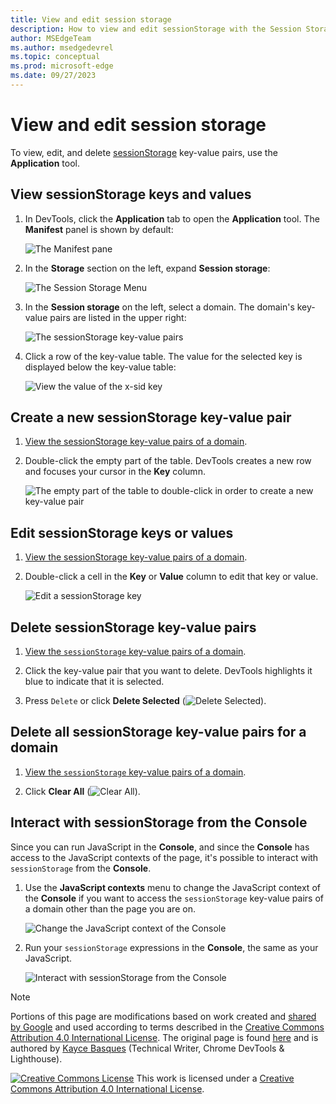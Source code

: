 ```yaml
---
title: View and edit session storage
description: How to view and edit sessionStorage with the Session Storage pane and the Console.
author: MSEdgeTeam
ms.author: msedgedevrel
ms.topic: conceptual
ms.prod: microsoft-edge
ms.date: 09/27/2023
---
```

<!-- Copyright Kayce Basques

   Licensed under the Apache License, Version 2.0 (the "License");
   you may not use this file except in compliance with the License.
   You may obtain a copy of the License at

       https://www.apache.org/licenses/LICENSE-2.0

   Unless required by applicable law or agreed to in writing, software
   distributed under the License is distributed on an "AS IS" BASIS,
   WITHOUT WARRANTIES OR CONDITIONS OF ANY KIND, either express or implied.
   See the License for the specific language governing permissions and
   limitations under the License.  -->
# View and edit session storage

To view, edit, and delete [sessionStorage](https://developer.mozilla.org/docs/Web/API/Window/sessionStorage) key-value pairs, use the **Application** tool.


<!-- ====================================================================== -->
## View sessionStorage keys and values

1. In DevTools, click the **Application** tab to open the **Application** tool.  The **Manifest** panel is shown by default:

   ![The Manifest pane](./sessionstorage-images/storage-application-manifest.png)

1. In the **Storage** section on the left, expand **Session storage**:

   ![The Session Storage Menu](./sessionstorage-images/storage-application-storage-session-storage.png)

1. In the **Session storage** on the left, select a domain.  The domain's key-value pairs are listed in the upper right:

   ![The sessionStorage key-value pairs](./sessionstorage-images/storage-application-storage-session-storage-domain.png)

1. Click a row of the key-value table.  The value for the selected key is displayed below the key-value table:

   ![View the value of the x-sid key](./sessionstorage-images/storage-application-storage-session-storage-domain-key-value-selected.png)


<!-- ====================================================================== -->
## Create a new sessionStorage key-value pair

1. [View the sessionStorage key-value pairs of a domain](#view-sessionstorage-keys-and-values).

1. Double-click the empty part of the table.  DevTools creates a new row and focuses your cursor in the **Key** column.

   ![The empty part of the table to double-click in order to create a new key-value pair](./sessionstorage-images/storage-application-storage-session-storage-domain-key-value-new.png)


<!-- ====================================================================== -->
## Edit sessionStorage keys or values

1. [View the sessionStorage key-value pairs of a domain](#view-sessionstorage-keys-and-values).

1. Double-click a cell in the **Key** or **Value** column to edit that key or value.

   ![Edit a sessionStorage key](./sessionstorage-images/storage-application-storage-session-storage-domain-key-value-edit.png)


<!-- ====================================================================== -->
## Delete sessionStorage key-value pairs

1. [View the `sessionStorage` key-value pairs of a domain](#view-sessionstorage-keys-and-values).

1. Click the key-value pair that you want to delete.  DevTools highlights it blue to indicate that it is selected.

1. Press `Delete` or click **Delete Selected** (![Delete Selected](./sessionstorage-images/delete-icon.png)).


<!-- ====================================================================== -->
## Delete all sessionStorage key-value pairs for a domain

1. [View the `sessionStorage` key-value pairs of a domain](#view-sessionstorage-keys-and-values).

1. Click **Clear All** (![Clear All](./sessionstorage-images/clear-icon.png)).


<!-- ====================================================================== -->
## Interact with sessionStorage from the Console

Since you can run JavaScript in the **Console**, and since the **Console** has access to the JavaScript contexts of the page, it's possible to interact with `sessionStorage` from the **Console**.

1. Use the **JavaScript contexts** menu to change the JavaScript context of the **Console** if you want to access the `sessionStorage` key-value pairs of a domain other than the page you are on.

   ![Change the JavaScript context of the Console](./sessionstorage-images/storage-console-domain-selection.png)

1. Run your `sessionStorage` expressions in the **Console**, the same as your JavaScript.

   ![Interact with sessionStorage from the Console](./sessionstorage-images/storage-console-session-storage-keys.png)


<!-- ====================================================================== -->
> [!NOTE]
> Portions of this page are modifications based on work created and [shared by Google](https://developers.google.com/terms/site-policies) and used according to terms described in the [Creative Commons Attribution 4.0 International License](https://creativecommons.org/licenses/by/4.0).
> The original page is found [here](https://developer.chrome.com/docs/devtools/storage/sessionstorage/) and is authored by [Kayce Basques](https://developers.google.com/web/resources/contributors#kayce-basques) (Technical Writer, Chrome DevTools \& Lighthouse).

[![Creative Commons License](../../media/cc-logo/88x31.png)](https://creativecommons.org/licenses/by/4.0)
This work is licensed under a [Creative Commons Attribution 4.0 International License](https://creativecommons.org/licenses/by/4.0).
